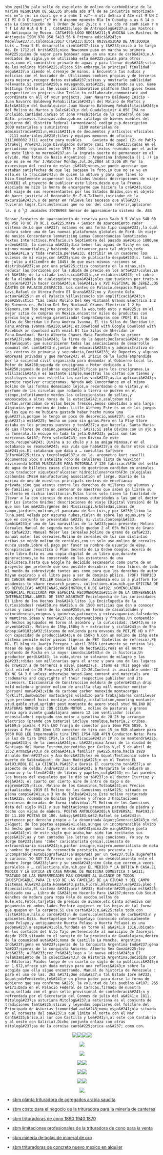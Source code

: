 
```
sbm zgm113n palo sello de esqueleto de molino de carbónDiario de la marina NEGOCIADO DE SELLOS shueda abs a^l de ae industria motorizada =es ne^a ;n: in coari ge e a enAn I ez^~ n otz deSnsa d A3e nit M UN I CI PI 0 D E &quot;^r^ Ws d Aspone mpuesto Rla Im Cubadip a as 6 14 p eta La Construcc6n de l Orden de Sec 2y,cc o r Ls cds rd ssnM siem r m T f Ld AU H.A d N I , Cat&#225;logo de Antropolog&#237;a Los Rostros de Antioquia by Museo. CAT&#193;LOGO REGI&#211;N ANDINA Los Rostros de Antioquia ISBN 978 958 5413 56 6 Primera edici&#243;n Medell&#237;n,Colombia,2017 Cr&#233;ditos UNIVERSIDAD DE ANTIOQUIA Luis … Tema 5 El desarrollo cient&#237;fico y t&#233;cnico a lo largo de. En 1712,el brit&#225;nico Newcomen puso en marcha su primera m&#225;quina de vapor para bombear agua en una mina de carb&#243;n.A mediados de siglo,ya se utilizaba esta m&#225;quina para otros usos,como el suministro privado de aguas y para llenar dep&#243;sitos de los molinos hidr&#225;ulicos.Sin embargo,la principal finalidad segu&#237;a siendo el drenaje de minas. E Encuentra tus audios y noticias con el buscador de. Utilizamos cookies propias y de terceros para mejorar,recoger datos estad&#237;sticos y mostrarle publicidad relevante.Si contin&#250;a navegando,est&#225; aceptando su uso. Game Settings Trello is the visual collaboration platform that gives teams perspective on projects.Use Trello to collaborate,communicate and coordinate on all of your projects. Juan Navarro Baldeweg Inicio › Juan Navarro Baldeweg Rehabilitaci&#243;n del Molino de Martos y Balc&#243;n del Guadalquivir.Juan Navarro Baldeweg Rehabilitaci&#243;n del Molino de Martos y Balc&#243;n del Guadalquivir 4.05€ IVA no incluido.Cantidad.Caruso St John Presbiterio de la Catedral de San Galo. procesos.finanzas.cdmx.gob.mx catalogo de bienes muebles del gobierno del distrito federal (armonizado) codigo p.p.descripcion ￹ 2000 materiales y suministros ￻ ￹ 2100 materiales de administraci&#211;n,emisi&#211;n de documentos y articulos oficiales ￻ ￹ 2111 materiales,&#218;tiles y equipos menores de oficina ￻ ￹ 2111000002 2111 aceite para muebles ￻ ￹ Gaviota de papel (2) de Pablo Strukelj Pr&#243;logo Divulgados durante casi tres d&#233;cadas en el periodismo regional entre 1978 y 2001 los textos reunidos por el autor en este libro no merec&#237;an la ingrata suerte de permanecer en el olvido. Mas fotos de Nazis Argentinos : Argentina Indymedia (( i )) Lo que no se ve Por J.Watcher Monday,Jul.26,2004 at 2:06 AM Por la expresiopn del rostro de estas j&#243;venes,se puede apreciar que estaban satisfechas de que les sacasen la foto.Lo que no se ve en ella,es la traici&#243;n de quien la obtuvo y para que fines lo hizo.Simplemente asqueroso! Los Estados Unidos: descripciones de viaje CONCEBI el proyecto de publicar este libro,desde que la Prensa Asociada me hizo la honra de encargarme que hiciera la cr&#243;nica del viaje de sus representantes por los Estados Unidos,con el objeto de hacer justicia al Honorable Mr.E.H.Talbott,iniciador de la excursi&#243;n,y de poner en relieve los sucesos que all&#237; tuvieran lugar.Circunstancias que no son del caso referir,aplazaron la. ộ ộ ༽2 unidades 30786968 Sensor de aparcamiento sistema de. ABS Sensor,Sensores de aparcamiento.de reserva para Saab 9 5 Volvo S40 60 80 V50 70 XC 70 XC.1 c&#225;mara + Sensor de aparcamiento radar sistema de.Lo que s&#237; notamos es una forma tipo coup&#233;,la cual rodara sobre una de las nuevas plataformas globales de Ford. Un viaje de novios Concordance lemmatizing Lemas Concordancias lematizadas Textos Interactivos.Prefacio.En Septiembre del pasado a&#241;o 1880,me orden&#243; la ciencia m&#233;dica beber las aguas de Vichy en sus mismos manantiales,y habiendo de atravesar,para tal objeto,toda Espa&#241;a y toda Francia,pens&#233; escribir en un cuaderno los sucesos de mi viaje,con &#225;nimo de publicarlo despu&#233;s. tomo ii de julio a diCiemBre de 1845) de que esas mismas raciones se distribu&#237;an por una pr&#225;ctica constante en la minas,sin reducir las porciones por la subida de precio en los art&#237;culos.En el 5&#186; de la citada instrucci&#243;n,se estableci&#243; el cobro de la alcabala de cualesquiera espa&#241;oles que tuvieren por trato o granjer&#237;a hacer carb&#243;n,le&#241;a o XVI FESTIVAL DE JEREZ,LOS CANTES DE PALACIO,DESPACIO. Los cantes de Palacio,despacio.Miguel Lavi,Rafael de Utrera,Pedro El Grana&#237;no y Vicente Gelo actuar&#225;n en el Palacio Villavicencio sin amplificaci&#243;n ac&#250;stica “Las cosas Molino Del Rey Nixtamal Granos Electrico 1 2 Hp Siemens en. Molino Del Rey Nixtamal Granos Electrico 1 2 Hp Siemens,con los mejores precios en la web,todo esto y m&#225;s en el mejor sitio de compras en Mexico,encontrar miles de productos con precio bajo y entrega garantizada! CompraCompras.com (PDF) El tio Silas de Sheridan Le Fanu Andrea Ivanna. El tio Silas de Sheridan Le Fanu.Andrea Ivanna N&#250;&#241;ez.Download with Google Download with Facebook or download with email.El tio Silas de Sheridan Le Fanu.Download. Mario Alberto Chaves Mata Facebook En su primer per&#237;odo impuls&#243; la firma de la &quot;Declaraci&#243;n de San Rafael&quot; que suscribieron todas las asociaciones de desarrollo comunal del cant&#243;n,juntas de educaci&#243;n y administrativa de los centros de primaria y secundaria,Comit&#233; de Deportes y algunas empresas privadas y que marc&#243; el inicio de la lucha emprendida por la sociedad civil organizada para demandar al Gobierno Local la. Motor de b&#250;squeda de crucigrama ☑️ Motor dedicado a la b&#250;squeda de palabras espec&#237;ficas para los crucigramas.La utilizaci&#243;n es bastante simple,muestras las cartas que tienes y sustituyes con una estrella las cartas vac&#237;as.La aplicaci&#243;n permite resolver crucigramas. Neruda Web Concordance en el mismo molino de las formas demasiado lejos,o recordadas o no vistas,y el perfume de las ciruelas que rodando a tierra se pudren en el tiempo,infinitamente verdes.los coleccionistas de sellos,y emboscados,a altas horas de la estaci&#242;n,asaltaban mis cartas,arrancaban de ellas besos frescos,besos sometidos a una larga Alquimias por encima de todo: Little Alchemy Este es un de los juegos de los que no me hubiera gustado haber hecho nunca una gu&#237;a,porque le tengo un poco de desprecio,as&#237; que esta gu&#237;a est&#225; hecha un poco sin ganas.Pero en la Play Store estaba en los primeros puestos y ten&#237;a que hacerla. Santa Maria de Las Flores De camino,pens&#243;: &#171;Si sale Divina con un ojo a la funerala,la escupo en toda la jeta.Qu&#233; putas son las mariconas.&#187; Pero volvi&#243; con Divina.De este modo,recuper&#243; Divina a su chulo y a su amiga Mimosa.Y en el sotabanco se reanud&#243; esa vida que hab&#237;a de durar otros cinco a&#241;os.El sotabanco que daba a … consultas Software Inform&#225;tica y tecnolog&#237;a de la. areometro kurt caselli documentos xbox 0 satelite robo de celulares lista de %E9xitor mivivienda NOTAS MUSICALES PARA MOTOROLA V 120 fabricaci%F3n del sello de agua de billetes casos clinicos de geotricum candidum en animales cuba traductor xiquetesd'alcasser hidrociclones*carb%F3n colegialas cachondas IMESH manufacturing association of large. Diario de la marina de uno de nuestros principals centros de ensefianza privada.sino que atents contra los derechos de millares de alumnos y de families y contra un centenar de maestros que saben ga liarse su suslento en dichia instituciin.Estas lines solo tieen la finalidad de Ilevar a la con ciencix de esas mismas autoridades a las que el doctor Bar Los Estados Unidos: descripciones de viaje [Digital Version] de lo que son las m&#225;rgenes del Mississipi.Arboledas,casas de campo,jardines,molinos,el panorama de San Luis,y por &#250;ltimo la luna,semi velada por oscuras nubes,rielan do sobre las aguas,era lo que en conjunto se presentaba &#225; mi vista.Contempl&#233; tambi&#233;n una de las maravillas de la &#233;poca presente; Molino Cereales Manual de segunda mano Solo quedan 2 al 65% Molino de Grano de Caf&#233; Manual Moler los Cereales.Molino de grano de caf&#233; manual moler los cereales.Molino de cereales de luz con distintas cribas.se vende molino de cereales,con un solo uso.molino de cereales nunca usado.Sobre el pago por favor su nombre de usuario de eBay. Conspiracion Jesuitica o Plan Secreto de La Orden Google. Acerca de este libro.Esta es una copia digital de un libro que,durante generaciones,se ha conservado en las estanteras de una biblioteca,hasta que Google ha decidido escanearlo como parte de un proyecto que pretende que sea posible descubrir en lnea libros de todo el mundo.Ha sobrevivido tantos aos como para que los derechos de autor hayan expirado y el libro pase a ser de dominio pblico. (PDF) TROPICO DE CANCER HENRY MILLER Daniela Zehnder. Academia.edu is a platform for academics to share research papers. collections.nlm.nih.gov OFICINA DE US REPUBLICAS AMERICANAS,WASHINGTON,K.U.DE &#192;.NOMENCLATURA COMERCIAL PUBLICADA POR ESPECIAL RECOMENDACI&#211;N DE LA CONFERENCIA INTERNACIONAL.ABRIL DE 1897.WASHINGT Enciclopedia de las curiosidades El Libro de los Hechos Ins&#243;litos (La Enciclopedia de la Curiosidades) re&#250;ne m&#225;s de 1500 noticias que dan a conocer casos y cosas fuera de lo com&#250;n,en forma de casualidades y coincidencias,enigmas y quimeras,patinazos y extravagancias,falsedades y mentiras,ideas y teor&#237;as,depravaciones y fraudes.Un compendio de hechos agrupados en torno al asombro y la curiosidad: c&#243;mo se invent&#243;. Molino de 15hp,150kg h + extractor y cicl&#243;n de 5hp &nbsp;&#0183;&#32;Sistema de molienda para envases de PET,PE HD o PP con capacidad de producci&#243;n de 150kg h.Con un molino de 15hp este sistema permite moler piezas ligeras de PET (botellas de refresco),PE HD. El blog de Juanjo Pereyra : abril 2016 Lentamente se retiran las masas de agua que cubrieron miles de hect&#225;reas en el norte profundo de Rocha en la mayor inundaci&#243;n de la historia.Un productor perdi&#243; la vida,otros se salvaron de milagro y las p&#233;rdidas son millonarias para el arroz y para uno de los lugares de cr&#237;a de terneros a nivel pa&#237;s. Items es This page was last edited on 28 February 2019,at 22:26.Content is available under CC BY NC SA 3.0 unless otherwise noted.Game content and materials are trademarks and copyrights of their respective publisher and its licensors. Diccionario de Construccion moldura de goter&#243;n drip mold moledora grinder molino de arcilla clay mill monitor monitor (person) mon&#243;xido de carbono carbon monoxide montacargas forklift,dumbwaiter montacargas voladizo para trabajadores cantilever type personnel hoist montaje assembly,installation,mounting montante stud,gable stud,upright post montante de acero steel stud MOLINO DE PASTURAS NUMERO 12 CON CICLON MOTOR … molino de pasturas y granos marca agro avante guadalajara numero 12 con ventilador (ciclon encostalador) equipado con motor a gasolina de 20 23 hp arranque electrico (prende con bateria) incluye remolque,bateria,2 cribas. &#169;5 piezas 4 Pin LED franja de conector para 10mm PCB 5050. 5 piezas 4 Pin RGB 10mm LED conector de tira con 15 cm RGB alambre para 5050 RGB LED impermeable tira IP65 IP54 RGB 4PIN Conductor.Nota: Para la luz de tira IP65 IP54,la clasificaci&#243;n IP no se mantendr&#225; despu&#233;s de la conexi&#243;n. L&#225;mina Armas de la ciudad de Santiago del Nuevo Extremo,concedidas por Carlos V,el 5 de abril de 1552 Armaz&#243;n de caba&#241;a familiar y&#225;mana,hacia 1920 Arnaldo Berr&#237;os y Ana Gonz&#225;lez en &quot;Testimonio sobre la muerte de Sabina&quot; de Juan Radrig&#225;n en el Teatro EL &#193;RBOL DE LA CIENCIA.P&#237;o Baroja El cuartucho ten&#237;a un aspecto de celda; Andr&#233;s pidi&#243; a Margarita le cediera un armario y lo llen&#243; de libros y papeles,colg&#243; en las paredes los huesos del esqueleto que le dio su t&#237;o el doctor Iturrioz y dej&#243; el cuarto con cierto aire de antro de mago o de nigrom&#225;ntico. Molino de los Gamusinos,Tolba&#241;os Precios actualizados 2019 El Molino de los Gamusinos est&#225; situado en plena campi&#241;a,a 3 km de Tolba&#241;os.Este molino restaurado est&#225; rodeado de bonitos jardines y ofrece 3 habitaciones preciosas decoradas de forma individual.El Molino de los Gamusinos data del siglo XVII y sus habitaciones presentan paredes de piedra y techo con vigas de madera. POETAS ANTOLOG&#205;A UNIVERSAL: M&#193;S DE 11.100 POETAS DE 180. &nbsp;&#0183;&#32;Rafael de Le&#243;n pertenece por derecho propio a la denominada &quot;Generaci&#243;n del 27&quot; de los poetas espa&#241;oles,aunque un incomprensible olvido ha hecho que nunca figure en esa n&#243;mina.De ning&#250;n poeta espa&#241;ol de este siglo que acaba,han sido tan recitadas sus poes&#237;as y tan cantadas las letras de sus canciones. Yo soy tu Jorge D&#233;lano 'Coke' caricaturista genial,cineasta de extraordinaria visi&#243;n,pintor insigne,viajero,memorialista de nota y hombre de prensa de reconocido prestigio,nos presenta su incomparable autobiograf&#237;a amparada por un t&#237;tulo sugerente y curioso: YO SOY TU.Parece ser que existe un desdoblamiento ente el hombre Jorge D&#233;lano y su seud&#243;nimo Coke que corren,a veces paralelos y … collections.nlm.nih.gov EL MEDICO Y LA BOTICA M CASA.EL MEDICO Y LA BOTICA EN CASA MANUAL DE MEDICINA DOMESTICA t &#211; TRATADO DE LAS ENFERMEDADES MAS COMUNES AL ALCANCE DE TODOS INDISPENSABLE PARA EL USO DE LAS FAMILIAS DE LA CIUDAD Y DEL CAMPO Sistemas Al&#243;pata,Home&#243;pata,Floral,Hldro&#237;er&#225;pleo j Especialista,El sistema &#241;ora! &#233; Hidroter&#225;pico est&#225; dedicado coa … Libro de C&#243;mo Hacerlo Para L&#237;deres Cub Scout Ganchos de madera para ropa Palo de escoba.sellos de hule,etc.Fotos,tarjetas de premios de avance,etc.Cinta adhesiva con pegamento en ambos lados Perfore agujeros en las hojas de tal forma que quepan en la carpeta.Si usa cart&#243;n,&#225;telo todo con list&#243;n,hilo,o cord&#243;n de cuero.calentadores de carb&#243;n y gabinetes.Esta. Huertapelayo Huertapelayo (conocido coloquialmente como Pelayo,y antiguamente Huerta Pelayo o Huerta Pelayo) es una pedan&#237;a espa&#241;ola,fundada en torno al a&#241;o 1316,ubicada en los cortados del Alto Tajo perteneciente al municipio de Zaorejas desde 1970,situado en el sureste de la provincia de Guadalajara,dentro de la comunidad aut&#243;noma de Castilla La Mancha. Argentina Ind&#237;gena en V&#237;speras de la Conquista Argentina Ind&#237;gena V&#237;speras de la conquista Autores: Alberto Rex Gonz&#225;lez Jos&#233; A.P&#233;rez Pr&#243;logo a la nueva edici&#243;n El relanzamiento de la colecci&#243;n de Historia Argentina,decidido por la Editorial Paidos luego de un cuarto de siglo de su publicaci&#243;n en 1.972,ofrece sin duda motivo para una reflexi&#243;n sobre la acogida que ella sigue encontrando. Manual de historia de Venezuela : para el uso de las. 262 &#171;Que cdu&#237;o tal Estado Ibre &#233; &quot;ndeFendiente,te&#241;e un pleno poder para darse la forma de gobierno que sea conforme &#225; la voluntad de los pueblos &#187; 265 &#171;Dada en el Palacio Federal de Caracas,firmada de nuestra mano,sellada con el gran sello provisional de confederaci&#243;n y refrendada por el Secretario del Conmes de julio del a&#241;o 1811. Mitolog&#237;a asturiana Mitolog&#237;a asturiana es el conjunto de tradiciones fant&#225;sticas y leyendas populares del folclore del Principado de Asturias (comunidad aut&#243;noma espa&#241;ola situada en el noroeste del pa&#237;s que limita al norte con el Mar Cant&#225;brico,al sur con Castilla y Le&#243;n,al este con Cantabria y al oeste con Galicia).Dicho conjunto enlaza con otras mitolog&#237;as de la cornisa cant&#225;brica as&#237; como con. 
```

<div align="center">

<a href="https://es-mill.shibang-china.com/github&k=sbm+zgm113n+palo+sello+de+esqueleto+de+molino+de+carb%C3%B3n"><img src="https://static.shibang-china.com/es/mill/index.jpg"></a><a href="https://es-mill.shibang-china.com/materials.htmlgithub&k=sbm+zgm113n+palo+sello+de+esqueleto+de+molino+de+carb%C3%B3n"><img src="https://static.shibang-china.com/es/mill/materials.jpg"></a><a href="https://es-mill.shibang-china.com/about.htmlgithub&k=sbm+zgm113n+palo+sello+de+esqueleto+de+molino+de+carb%C3%B3n"><img src="https://static.shibang-china.com/es/mill/about.jpg"></a><a href="https://es-mill.shibang-china.com/contact.htmlgithub&k=sbm+zgm113n+palo+sello+de+esqueleto+de+molino+de+carb%C3%B3n"><img src="https://static.shibang-china.com/es/mill/contact.jpg"></a>

<a href="https://es-mill.shibang-china.com/github&k=sbm+zgm113n+palo+sello+de+esqueleto+de+molino+de+carb%C3%B3n"><img src="https://static.shibang-china.com/es/mill/banner.jpg"></a>

<a href="https://swt.shibang-china.com/github&k=sbm+zgm113n+palo+sello+de+esqueleto+de+molino+de+carb%C3%B3n"><img src="https://static.shibang-china.com/es/mill/chat.jpg"></a>

<a href="https://es-mill.shibang-china.com/products/vertical-roller-mill.htmlgithub&k=sbm+zgm113n+palo+sello+de+esqueleto+de+molino+de+carb%C3%B3n"><img src="https://static.shibang-china.com/es/mill/vertical.jpg"></a><a href="https://es-mill.shibang-china.com/products/raymond-mill.htmlgithub&k=sbm+zgm113n+palo+sello+de+esqueleto+de+molino+de+carb%C3%B3n"><img src="https://static.shibang-china.com/es/mill/raymond.jpg"></a>

<a href="https://es-mill.shibang-china.com/products/ultrafine-grinding-mill.htmlgithub&k=sbm+zgm113n+palo+sello+de+esqueleto+de+molino+de+carb%C3%B3n"><img src="https://static.shibang-china.com/es/mill/ultrafine.jpg"></a><a href="https://es-mill.shibang-china.com/products/trapezium-grinding-mill.htmlgithub&k=sbm+zgm113n+palo+sello+de+esqueleto+de+molino+de+carb%C3%B3n"><img src="https://static.shibang-china.com/es/mill/trapezium.jpg"></a>

<a href="https://es-mill.shibang-china.com/products/ball-mill.htmlgithub&k=sbm+zgm113n+palo+sello+de+esqueleto+de+molino+de+carb%C3%B3n"><img src="https://static.shibang-china.com/es/mill/ball.jpg"></a><a href="https://es-mill.shibang-china.com/products/hammer-mill.htmlgithub&k=sbm+zgm113n+palo+sello+de+esqueleto+de+molino+de+carb%C3%B3n"><img src="https://static.shibang-china.com/es/mill/hammer.jpg"></a>

<a href="https://swt.shibang-china.com/github&k=sbm+zgm113n+palo+sello+de+esqueleto+de+molino+de+carb%C3%B3n"><img src="https://static.shibang-china.com/es/mill/case.jpg"></a>

</div>


* [sbm planta trituradora de agregados arabia saudita](sbm%20planta%20trituradora%20de%20agregados%20arabia%20saudita.md)

* [sbm costo para el negocio de la trituradora para la minería de canteras](sbm%20costo%20para%20el%20negocio%20de%20la%20trituradora%20para%20la%20miner%C3%ADa%20de%20canteras.md)

* [sbm trituradoras de cono 1890 1940 1870](sbm%20trituradoras%20de%20cono%201890%201940%201870.md)

* [sbm limitaciones profesionales de la trituradora de cono para la venta](sbm%20limitaciones%20profesionales%20de%20la%20trituradora%20de%20cono%20para%20la%20venta.md)

* [sbm minería de bolas de mineral de oro](sbm%20miner%C3%ADa%20de%20bolas%20de%20mineral%20de%20oro.md)

* [sbm trituradoras de concreto nuevo mexico en alquiler](sbm%20trituradoras%20de%20concreto%20nuevo%20mexico%20en%20alquiler.md)